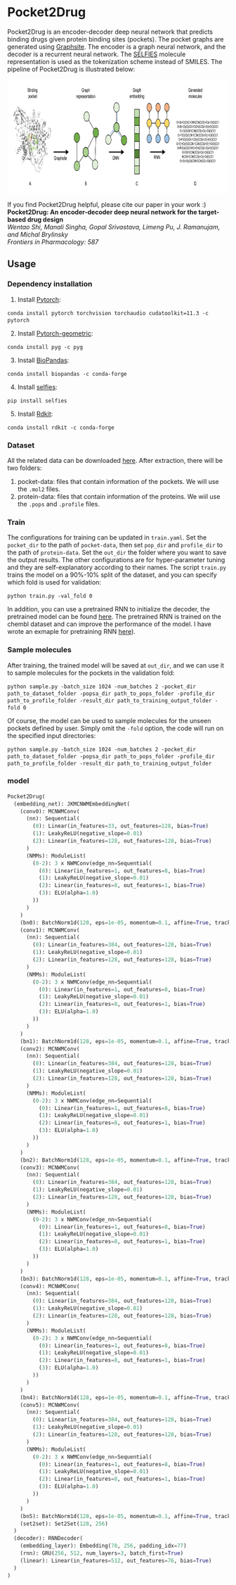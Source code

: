 # Pocket2Drug
Pocket2Drug is an encoder-decoder deep neural network that predicts binding drugs given protein binding sites (pockets). The pocket graphs are generated using [Graphsite](https://github.com/shiwentao00/Graphsite). The encoder is a graph neural network, and the decoder is a recurrent neural network. The [SELFIES](https://github.com/aspuru-guzik-group/selfies) molecule representation is used as the tokenization scheme instead of SMILES. The pipeline of Pocket2Drug is illustrated below:
<p align="center">
<img width="820" height="260" src="doc/pipeline.png">
</p>

If you find Pocket2Drug helpful, please cite our paper in your work :)  
**Pocket2Drug: An encoder-decoder deep neural network for the target-based drug design**\
_Wentao Shi, Manali Singha, Gopal Srivastava, Limeng Pu, J. Ramanujam, and Michal Brylinsky_\
_Frontiers in Pharmacology: 587_

## Usage
### Dependency installation
1. Install [Pytorch](https://pytorch.org/get-started/locally/):
```
conda install pytorch torchvision torchaudio cudatoolkit=11.3 -c pytorch
```

2. Install [Pytorch-geometric](https://pytorch-geometric.readthedocs.io/en/latest/notes/installation.html):
```
conda install pyg -c pyg
```

3. Install [BioPandas](http://rasbt.github.io/biopandas/):
```
conda install biopandas -c conda-forge
```

4. Install [selfies](https://github.com/aspuru-guzik-group/selfies):
```
pip install selfies
```

5. Install [Rdkit](https://www.rdkit.org/docs/Install.html):
```
conda install rdkit -c conda-forge
```

### Dataset
All the related data can be downloaded [here](https://osf.io/qacwj/). After extraction, there will be two folders:
1. pocket-data: files that contain information of the pockets. We will use the ```.mol2``` files.
2. protein-data: files that contain information of the proteins. We wiil use the ```.pops``` and ```.profile``` files.

### Train
The configurations for training can be updated in ```train.yaml```. Set the ```pocket_dir``` to the path of ```pocket-data```, then set ```pop_dir``` and ```profile_dir``` to the path of ```protein-data```. Set the ```out_dir``` the folder where you want to save the output results. The other configurations are for hyper-parameter tuning and they are self-explanatory according to their names. The script ```train.py``` trains the model on a 90%-10% split of the dataset, and you can specify which fold is used for validation:  
```
python train.py -val_fold 0
```
In addition, you can use a pretrained RNN to initialize the decoder, the pretrained model can be found [here](https://osf.io/qacwj/). The pretrained RNN is trained on the chembl dataset and can improve the performance of the model. I have wrote an exmaple for pretraining RNN [here](https://github.com/shiwentao00/Molecule-RNN)).

<!---
Note: the results presented in our research paper were produced with Pytorch v1.7.1 and selfies v1.0, which are far behind current version. There has been a major update for selfies, so the generated token vocabulary of the molecules has changed and the pre-trained RNN can not be used for training (The pre-trained RNN learns the distribution of the chembl database, which improves the performance of the model. I have wrote an exmaple for pretraining RNN [here](https://github.com/shiwentao00/Molecule-RNN)). As a result, the performance of the model will be affected. I will update the configuration once I get a chance to re-do the pretraining and hyper-parameter tuning.
-->

### Sample molecules
After training, the trained model will be saved at ```out_dir```, and we can use it to sample molecules for the pockets in the validation fold:  
```
python sample.py -batch_size 1024 -num_batches 2 -pocket_dir path_to_dataset_folder -popsa_dir path_to_pops_folder -profile_dir path_to_profile_folder -result_dir path_to_training_output_folder -fold 0
```
Of course, the model can be used to sample molecules for the unseen pockets defined by user. Simply omit the ```-fold``` option, the code will run on the specified input directories:
```
python sample.py -batch_size 1024 -num_batches 2 -pocket_dir path_to_dataset_folder -popsa_dir path_to_pops_folder -profile_dir path_to_profile_folder -result_dir path_to_training_output_folder
```

### model

```python
Pocket2Drug(
  (embedding_net): JKMCNWMEmbeddingNet(
    (conv0): MCNWMConv(
      (nn): Sequential(
        (0): Linear(in_features=33, out_features=128, bias=True)
        (1): LeakyReLU(negative_slope=0.01)
        (2): Linear(in_features=128, out_features=128, bias=True)
      )
      (NMMs): ModuleList(
        (0-2): 3 x NWMConv(edge_nn=Sequential(
          (0): Linear(in_features=1, out_features=8, bias=True)
          (1): LeakyReLU(negative_slope=0.01)
          (2): Linear(in_features=8, out_features=1, bias=True)
          (3): ELU(alpha=1.0)
        ))
      )
    )
    (bn0): BatchNorm1d(128, eps=1e-05, momentum=0.1, affine=True, track_running_stats=True)
    (conv1): MCNWMConv(
      (nn): Sequential(
        (0): Linear(in_features=384, out_features=128, bias=True)
        (1): LeakyReLU(negative_slope=0.01)
        (2): Linear(in_features=128, out_features=128, bias=True)
      )
      (NMMs): ModuleList(
        (0-2): 3 x NWMConv(edge_nn=Sequential(
          (0): Linear(in_features=1, out_features=8, bias=True)
          (1): LeakyReLU(negative_slope=0.01)
          (2): Linear(in_features=8, out_features=1, bias=True)
          (3): ELU(alpha=1.0)
        ))
      )
    )
    (bn1): BatchNorm1d(128, eps=1e-05, momentum=0.1, affine=True, track_running_stats=True)
    (conv2): MCNWMConv(
      (nn): Sequential(
        (0): Linear(in_features=384, out_features=128, bias=True)
        (1): LeakyReLU(negative_slope=0.01)
        (2): Linear(in_features=128, out_features=128, bias=True)
      )
      (NMMs): ModuleList(
        (0-2): 3 x NWMConv(edge_nn=Sequential(
          (0): Linear(in_features=1, out_features=8, bias=True)
          (1): LeakyReLU(negative_slope=0.01)
          (2): Linear(in_features=8, out_features=1, bias=True)
          (3): ELU(alpha=1.0)
        ))
      )
    )
    (bn2): BatchNorm1d(128, eps=1e-05, momentum=0.1, affine=True, track_running_stats=True)
    (conv3): MCNWMConv(
      (nn): Sequential(
        (0): Linear(in_features=384, out_features=128, bias=True)
        (1): LeakyReLU(negative_slope=0.01)
        (2): Linear(in_features=128, out_features=128, bias=True)
      )
      (NMMs): ModuleList(
        (0-2): 3 x NWMConv(edge_nn=Sequential(
          (0): Linear(in_features=1, out_features=8, bias=True)
          (1): LeakyReLU(negative_slope=0.01)
          (2): Linear(in_features=8, out_features=1, bias=True)
          (3): ELU(alpha=1.0)
        ))
      )
    )
    (bn3): BatchNorm1d(128, eps=1e-05, momentum=0.1, affine=True, track_running_stats=True)
    (conv4): MCNWMConv(
      (nn): Sequential(
        (0): Linear(in_features=384, out_features=128, bias=True)
        (1): LeakyReLU(negative_slope=0.01)
        (2): Linear(in_features=128, out_features=128, bias=True)
      )
      (NMMs): ModuleList(
        (0-2): 3 x NWMConv(edge_nn=Sequential(
          (0): Linear(in_features=1, out_features=8, bias=True)
          (1): LeakyReLU(negative_slope=0.01)
          (2): Linear(in_features=8, out_features=1, bias=True)
          (3): ELU(alpha=1.0)
        ))
      )
    )
    (bn4): BatchNorm1d(128, eps=1e-05, momentum=0.1, affine=True, track_running_stats=True)
    (conv5): MCNWMConv(
      (nn): Sequential(
        (0): Linear(in_features=384, out_features=128, bias=True)
        (1): LeakyReLU(negative_slope=0.01)
        (2): Linear(in_features=128, out_features=128, bias=True)
      )
      (NMMs): ModuleList(
        (0-2): 3 x NWMConv(edge_nn=Sequential(
          (0): Linear(in_features=1, out_features=8, bias=True)
          (1): LeakyReLU(negative_slope=0.01)
          (2): Linear(in_features=8, out_features=1, bias=True)
          (3): ELU(alpha=1.0)
        ))
      )
    )
    (bn5): BatchNorm1d(128, eps=1e-05, momentum=0.1, affine=True, track_running_stats=True)
    (set2set): Set2Set(128, 256)
  )
  (decoder): RNNDecoder(
    (embedding_layer): Embedding(78, 256, padding_idx=77)
    (rnn): GRU(256, 512, num_layers=3, batch_first=True)
    (linear): Linear(in_features=512, out_features=76, bias=True)
  )
)
```